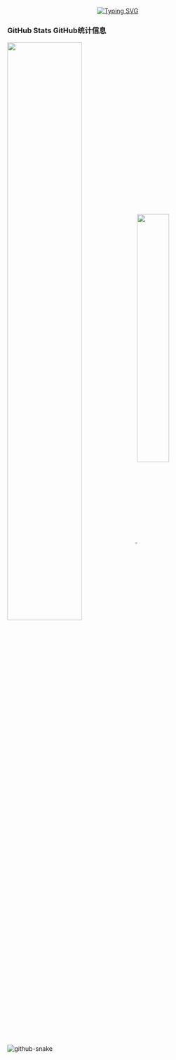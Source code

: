 <p align="center">
<a href="https://git.io/typing-svg">
    <img src="https://readme-typing-svg.demolab.com?font=Fira+Code&weight=600&size=24&duration=4000&pause=1000&color=40D6C0&center&vCenter=false&width=435&lines=Hello!+I+am+a+programmer!;%E4%BD%A0%E5%A5%BD%EF%BC%81%E6%88%91%E6%98%AF%E4%B8%80%E5%90%8D%E7%A8%8B%E5%BA%8F%E5%91%98%EF%BC%81;Welcome+to+my+Github+profile!;%E6%AC%A2%E8%BF%8E%E6%9D%A5%E5%88%B0%E6%88%91%E7%9A%84GitHub%E4%B8%BB%E9%A1%B5;Let's+explore+the+world+of+code+together!;%E8%AE%A9%E6%88%91%E4%BB%AC%E4%B8%80%E8%B5%B7%E6%8E%A2%E7%B4%A2%E4%BB%A3%E7%A0%81%E7%9A%84%E4%B8%96%E7%95%8C%EF%BC%81" alt="Typing SVG" />
    </a>
</p>

### GitHub Stats GitHub统计信息

<a href="https://github.com/JonathanLiang6">
  <img align="center" width="58%" src="https://github-readme-stats.vercel.app/api?username=JonathanLiang6&hide=prs&count_private=true&show_icons=true&theme=transparent&title_color=008B45&icon_color=00CD66&text_color=c1ffc1&text_bold=true" />
  <img align="center" width="38%" src="https://github-readme-stats.vercel.app/api/top-langs/?username=JonathanLiang6&layout=compact&hide_progress=false&hide=VHDL,Stata&theme=transparent" />
</a>



<picture>  <source media="(prefers-color-scheme: dark)" srcset="https://raw.githubusercontent.com/你的用户名/你的用户名/output/github-snake-dark.svg" />  <source media="(prefers-color-scheme: light)" srcset="https://raw.githubusercontent.com/你的用户名/你的用户名/output/github-snake.svg" />  <img alt="github-snake" src="https://raw.githubusercontent.com/你的用户名/你的用户名/output/github-snake.svg" /> </picture>
